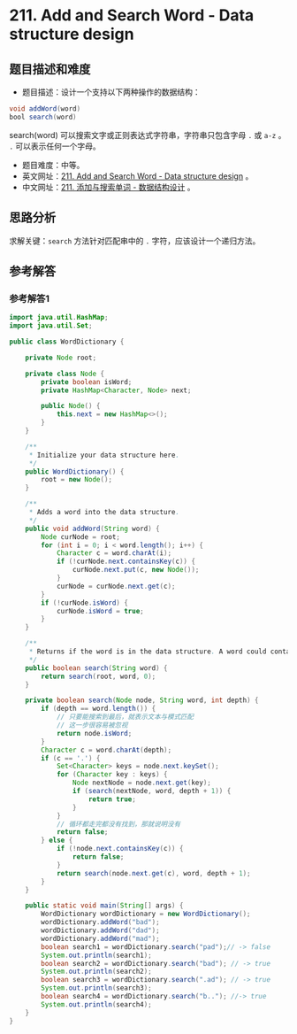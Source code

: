 # 211. Add and Search Word - Data structure design

## 题目描述和难度
+ 题目描述：设计一个支持以下两种操作的数据结构：
```java
void addWord(word)
bool search(word)
```
search(word) 可以搜索文字或正则表达式字符串，字符串只包含字母 `.` 或 `a-z` 。 `.` 可以表示任何一个字母。
+ 题目难度：中等。
+ 英文网址：[211. Add and Search Word - Data structure design](https://leetcode.com/problems/add-and-search-word-data-structure-design/description/)  。
+ 中文网址：[211. 添加与搜索单词 - 数据结构设计](https://leetcode-cn.com/problems/add-and-search-word-data-structure-design/description/)  。
## 思路分析
求解关键：`search` 方法针对匹配串中的 `.` 字符，应该设计一个递归方法。


## 参考解答
### 参考解答1

```java
import java.util.HashMap;
import java.util.Set;

public class WordDictionary {

    private Node root;

    private class Node {
        private boolean isWord;
        private HashMap<Character, Node> next;

        public Node() {
            this.next = new HashMap<>();
        }
    }

    /**
     * Initialize your data structure here.
     */
    public WordDictionary() {
        root = new Node();
    }

    /**
     * Adds a word into the data structure.
     */
    public void addWord(String word) {
        Node curNode = root;
        for (int i = 0; i < word.length(); i++) {
            Character c = word.charAt(i);
            if (!curNode.next.containsKey(c)) {
                curNode.next.put(c, new Node());
            }
            curNode = curNode.next.get(c);
        }
        if (!curNode.isWord) {
            curNode.isWord = true;
        }
    }

    /**
     * Returns if the word is in the data structure. A word could contain the dot character '.' to represent any one letter.
     */
    public boolean search(String word) {
        return search(root, word, 0);
    }

    private boolean search(Node node, String word, int depth) {
        if (depth == word.length()) {
            // 只要能搜索到最后，就表示文本与模式匹配
            // 这一步很容易被忽视
            return node.isWord;
        }
        Character c = word.charAt(depth);
        if (c == '.') {
            Set<Character> keys = node.next.keySet();
            for (Character key : keys) {
                Node nextNode = node.next.get(key);
                if (search(nextNode, word, depth + 1)) {
                    return true;
                }
            }
            // 循环都走完都没有找到，那就说明没有
            return false;
        } else {
            if (!node.next.containsKey(c)) {
                return false;
            }
            return search(node.next.get(c), word, depth + 1);
        }
    }

    public static void main(String[] args) {
        WordDictionary wordDictionary = new WordDictionary();
        wordDictionary.addWord("bad");
        wordDictionary.addWord("dad");
        wordDictionary.addWord("mad");
        boolean search1 = wordDictionary.search("pad");// -> false
        System.out.println(search1);
        boolean search2 = wordDictionary.search("bad"); // -> true
        System.out.println(search2);
        boolean search3 = wordDictionary.search(".ad"); // -> true
        System.out.println(search3);
        boolean search4 = wordDictionary.search("b.."); //-> true
        System.out.println(search4);
    }
}
```